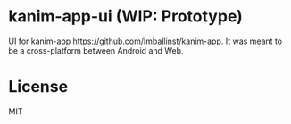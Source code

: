 # kanim-app-ui (WIP: Prototype)
UI for kanim-app https://github.com/Imballinst/kanim-app. It was meant to be a cross-platform between Android and Web.

# License
MIT
